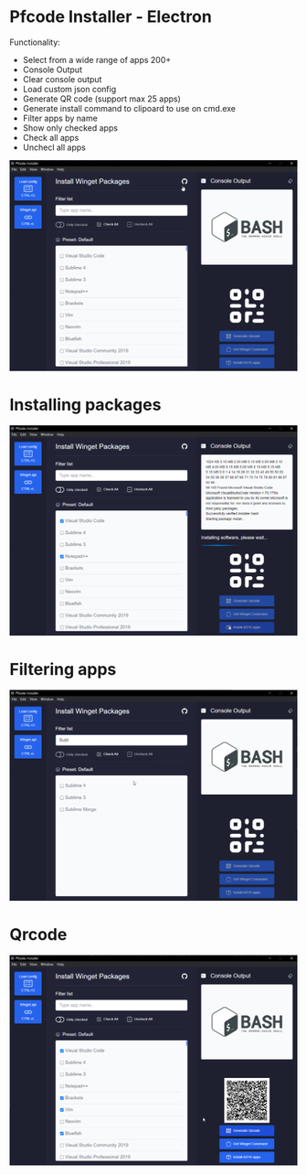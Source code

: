 # Pfcode Installer - Electron

Functionality:

- Select from a wide range of apps 200+
- Console Output
- Clear console output
- Load custom json config
- Generate QR code (support max 25 apps)
- Generate install command to clipoard to use on cmd.exe
- Filter apps by name
- Show only checked apps
- Check all apps
- Unchecl all apps

![alt text](./assets/app-1.png)

# Installing packages

![alt text](./assets/app-2.png)

# Filtering apps

![alt text](./assets/app-3.png)

# Qrcode

![alt text](./assets/app-4.png)

